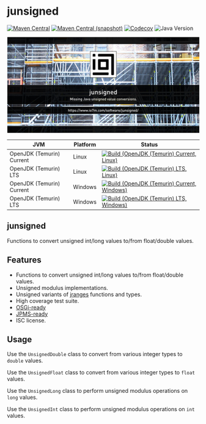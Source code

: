 junsigned
===

[![Maven Central](https://img.shields.io/maven-central/v/com.io7m.junsigned/com.io7m.junsigned.svg?style=flat-square)](http://search.maven.org/#search%7Cga%7C1%7Cg%3A%22com.io7m.junsigned%22)
[![Maven Central (snapshot)](https://img.shields.io/nexus/s/com.io7m.junsigned/com.io7m.junsigned?server=https%3A%2F%2Fs01.oss.sonatype.org&style=flat-square)](https://s01.oss.sonatype.org/content/repositories/snapshots/com/io7m/junsigned/)
[![Codecov](https://img.shields.io/codecov/c/github/io7m-com/junsigned.svg?style=flat-square)](https://codecov.io/gh/io7m-com/junsigned)
![Java Version](https://img.shields.io/badge/21-java?label=java&color=e6c35c)

![com.io7m.junsigned](./src/site/resources/junsigned.jpg?raw=true)

| JVM | Platform | Status |
|-----|----------|--------|
| OpenJDK (Temurin) Current | Linux | [![Build (OpenJDK (Temurin) Current, Linux)](https://img.shields.io/github/actions/workflow/status/io7m-com/junsigned/main.linux.temurin.current.yml)](https://www.github.com/io7m-com/junsigned/actions?query=workflow%3Amain.linux.temurin.current)|
| OpenJDK (Temurin) LTS | Linux | [![Build (OpenJDK (Temurin) LTS, Linux)](https://img.shields.io/github/actions/workflow/status/io7m-com/junsigned/main.linux.temurin.lts.yml)](https://www.github.com/io7m-com/junsigned/actions?query=workflow%3Amain.linux.temurin.lts)|
| OpenJDK (Temurin) Current | Windows | [![Build (OpenJDK (Temurin) Current, Windows)](https://img.shields.io/github/actions/workflow/status/io7m-com/junsigned/main.windows.temurin.current.yml)](https://www.github.com/io7m-com/junsigned/actions?query=workflow%3Amain.windows.temurin.current)|
| OpenJDK (Temurin) LTS | Windows | [![Build (OpenJDK (Temurin) LTS, Windows)](https://img.shields.io/github/actions/workflow/status/io7m-com/junsigned/main.windows.temurin.lts.yml)](https://www.github.com/io7m-com/junsigned/actions?query=workflow%3Amain.windows.temurin.lts)|

## junsigned

Functions to convert unsigned int/long values to/from float/double values.

## Features

* Functions to convert unsigned int/long values to/from float/double values.
* Unsigned modulus implementations.
* Unsigned variants of [jranges](https://www.github.com/io7m-com/jranges) functions and types.
* High coverage test suite.
* [OSGi-ready](https://www.osgi.org/)
* [JPMS-ready](https://en.wikipedia.org/wiki/Java_Platform_Module_System)
* ISC license.

## Usage

Use the `UnsignedDouble` class to convert from various integer types to
`double` values.

Use the `UnsignedFloat` class to convert from various integer types to
`float` values.

Use the `UnsignedLong` class to perform unsigned modulus operations on `long`
values.

Use the `UnsignedInt` class to perform unsigned modulus operations on `int`
values.


